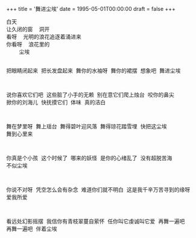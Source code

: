 +++
title = '舞进尘埃'
date = 1995-05-01T00:00:00
draft = false
+++

<div class="poem">
<pre>
白天
让久闭的窗  洞开
看呀  光明的浪花追逐着涌进来
你看呀  浪花里的
    尘埃

把眼睛闭起来
把长发盘起来
舞你的水袖呀
舞你的裙摆
想象吧
    舞进尘埃

说你喜欢它们吧
这些脏了小手的无赖
别在意它们爬上烛台
咬你的鼻尖  掀你的刘海儿
快抚摸它们  体味
    真的洁白

舞在梦里呀
舞上瑶台
舞得碧叶迎风落
舞得琼花踏雪埋
快把这尘埃
    舞到心里来

你真是个小孩
这个时候了  哪来的妖怪
是你的心绪乱了
没有超脱苦海
    不似尘埃

你说不对呀
凭空怎么会有杂念
难道你们就不明白
这是我千辛万苦寻到的缘呀
    爱我所爱

看远处幻影摇摆
我信你有青枝翠蔓自萦怀
任你叫它虔诚叫它爱
再舞一遍吧
再舞一遍吧
    伴着尘埃
</pre>
</div>
